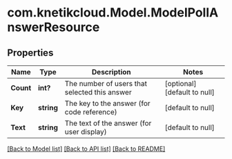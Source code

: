 # com.knetikcloud.Model.ModelPollAnswerResource
## Properties

Name | Type | Description | Notes
------------ | ------------- | ------------- | -------------
**Count** | **int?** | The number of users that selected this answer | [optional] [default to null]
**Key** | **string** | The key to the answer (for code reference) | [default to null]
**Text** | **string** | The text of the answer (for user display) | [default to null]

[[Back to Model list]](../README.md#documentation-for-models) [[Back to API list]](../README.md#documentation-for-api-endpoints) [[Back to README]](../README.md)

